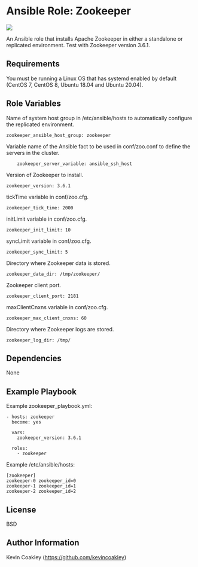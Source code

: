 Ansible Role: Zookeeper
=========

![](https://github.com/kevincoakley/ansible-role-zookeeper/workflows/Molecule%20Test/badge.svg)

An Ansible role that installs Apache Zookeeper in either a standalone or replicated environment. Test with Zookeeper version 3.6.1.

Requirements
------------

You must be running a Linux OS that has systemd enabled by default (CentOS 7, CentOS 8, Ubuntu 18.04 and Ubuntu 20.04).

Role Variables
--------------

Name of system host group in /etc/ansible/hosts to automatically configure the replicated environment.

	zookeeper_ansible_host_group: zookeeper

Variable name of the Ansible fact to be used in conf/zoo.conf to define the servers in the cluster.

        zookeeper_server_variable: ansible_ssh_host

Version of Zookeeper to install.

	zookeeper_version: 3.6.1

tickTime variable in conf/zoo.cfg.

	zookeeper_tick_time: 2000

initLimit variable in conf/zoo.cfg.

	zookeeper_init_limit: 10

syncLimit variable in conf/zoo.cfg.

	zookeeper_sync_limit: 5

Directory where Zookeeper data is stored.

	zookeeper_data_dir: /tmp/zookeeper/

Zookeeper client port.

	zookeeper_client_port: 2181

maxClientCnxns variable in conf/zoo.cfg.

	zookeeper_max_client_cnxns: 60

Directory where Zookeeper logs are stored.

	zookeeper_log_dir: /tmp/


Dependencies
------------

None

Example Playbook
----------------

Example zookeeper_playbook.yml:

	- hosts: zookeeper
  	  become: yes

	  vars:
	    zookeeper_version: 3.6.1

	  roles:
	    - zookeeper


Example /etc/ansible/hosts:

	[zookeeper]
	zookeeper-0 zookeeper_id=0
	zookeeper-1 zookeeper_id=1
	zookeeper-2 zookeeper_id=2


License
-------

BSD

Author Information
------------------

Kevin Coakley (https://github.com/kevincoakley)
